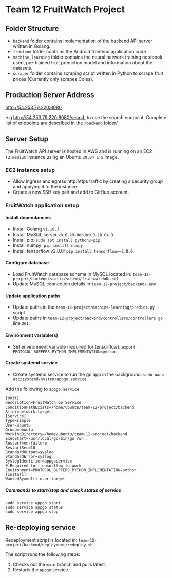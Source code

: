 # Team 12 FruitWatch Project

## Folder Structure

- `backend` folder contains implementation of the backend API server written in Golang.
- `frontend` folder contains the Android frontend application code.
- `machine_learning` folder contains the neural network training notebook used, pre-trained fruit prediction model and information about the datasets.
- `scraper` folder contains scraping script written in Python to scrape fruit prices (Currently only scrapes Coles).

## Production Server Address

http://54.253.79.220:8080

e.g http://54.253.79.220:8080/search to use the search endpoint. Complete list of endpoints are described in the `/backend` folder/

## Server Setup

The FruitWatch API server is hosted in AWS and is running on an EC2 `t2.medium` instance using an Ubuntu `20.04 LTS` image.

### EC2 instance setup

- Allow ingress and egress http/https traffic by creating a security group and applying it to the instance.
- Create a new SSH key pair and add to GitHub account.

### FruitWatch application setup

#### Install dependancies

- Install Golang `v1.18.3`
- Install MySQL server `v8.0.29-0ubuntu0.20.04.3`
- Install pip: `sudo apt install python3-pip`
- Install numpy: `pip install numpy`
- Install tensorflow v2.8.0: `pip install tensorflow==2.8.0`

#### Configure database

- Load FruitWatch database schema in MySQL located in: `team-12-project/backend/static/schema/fruitwatchdb.sql`
- Update MySQL connection details in `team-12-project/backend/.env`

#### Update application paths

- Update paths in the `team-12-project/machine-learning/predict.py` script
- Update paths in `team-12-project/backend/controllers/controllers.go` line `261`

#### Environment variable(s)

- Set environment variable (required for tensorflow): `export PROTOCOL_BUFFERS_PYTHON_IMPLEMENTATION=python`

#### Create systemd service

- Create systemd service to run the go app in the background: `sudo nano etc/systemd/system/appgo.service`

Add the following to `appgo.service`

```
[Unit]
Description=FruitWatch Go Service
ConditionPathExists=/home/ubuntu/team-12-project/backend
After=network.target
[Service]
Type=simple
User=ubuntu
Group=ubuntu
WorkingDirectory=/home/ubuntu/team-12-project/backend
ExecStart=/usr/local/go/bin/go run .
Restart=on-failure
RestartSec=10
StandardOutput=syslog
StandardError=syslog
SyslogIdentifier=appgoservice
# Required for tensorflow to work
Environment=PROTOCOL_BUFFERS_PYTHON_IMPLEMENTATION=python
[Install]
WantedBy=multi-user.target
```

##### Commands to start/stop and check status of service

```
sudo service appgo start
sudo service appgo status
sudo service appgo stop
```

## Re-deploying service

Redeployment script is located in: `team-12-project/backend/deployment/redeploy.sh`

The script runs the following steps:

1. Checks out the `main` branch and pulls latest.
2. Restarts the `appgo` service.
